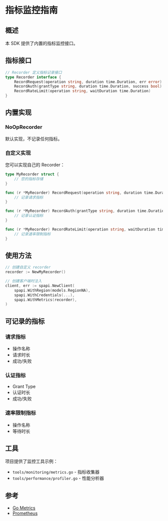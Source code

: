 # 指标监控指南

## 概述

本 SDK 提供了内置的指标监控接口。

## 指标接口

```go
// Recorder 定义指标记录接口
type Recorder interface {
    RecordRequest(operation string, duration time.Duration, err error)
    RecordAuth(grantType string, duration time.Duration, success bool)
    RecordRateLimit(operation string, waitDuration time.Duration)
}
```

## 内置实现

### NoOpRecorder
默认实现，不记录任何指标。

### 自定义实现

您可以实现自己的 Recorder：

```go
type MyRecorder struct {
    // 您的指标存储
}

func (r *MyRecorder) RecordRequest(operation string, duration time.Duration, err error) {
    // 记录请求指标
}

func (r *MyRecorder) RecordAuth(grantType string, duration time.Duration, success bool) {
    // 记录认证指标
}

func (r *MyRecorder) RecordRateLimit(operation string, waitDuration time.Duration) {
    // 记录速率限制指标
}
```

## 使用方法

```go
// 创建自定义 recorder
recorder := NewMyRecorder()

// 创建客户端时注入
client, err := spapi.NewClient(
    spapi.WithRegion(models.RegionNA),
    spapi.WithCredentials(...),
    spapi.WithMetrics(recorder),
)
```

## 可记录的指标

### 请求指标
- 操作名称
- 请求时长
- 成功/失败

### 认证指标
- Grant Type
- 认证时长
- 成功/失败

### 速率限制指标
- 操作名称
- 等待时长

## 工具

项目提供了监控工具示例：
- `tools/monitoring/metrics.go` - 指标收集器
- `tools/performance/profiler.go` - 性能分析器

## 参考

- [Go Metrics](https://pkg.go.dev/runtime/metrics)
- [Prometheus](https://prometheus.io/)

